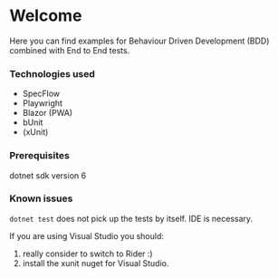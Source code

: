 
# Welcome

Here you can find examples for Behaviour Driven Development (BDD) combined with End to End tests.

### Technologies used

* SpecFlow
* Playwright
* Blazor (PWA)
* bUnit
* (xUnit)

### Prerequisites

dotnet sdk version 6

### Known issues

`dotnet test` does not pick up the tests by itself. IDE is necessary.

If you are using Visual Studio you should:

1) really consider to switch to Rider :)
2) install the xunit nuget for Visual Studio.

